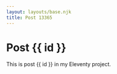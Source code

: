 ```yaml
---
layout: layouts/base.njk
title: Post 13365
---
```


# Post {{ id }}

This is post {{ id }} in my Eleventy project.
